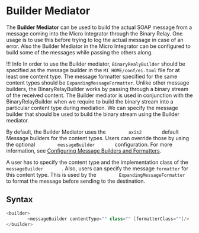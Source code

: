 # Builder Mediator

The **Builder Mediator** can be used to build the actual SOAP message from a message coming into the Micro Integrator through the Binary Relay. One usage is to use this before trying to log the actual message in case of an error. Also the Builder Mediator in the Micro Integrator can be configured to build some of the messages while passing the others along.

!!! Info
    In order to use the Builder mediator, `BinaryRealyBuilder` should be specified as the message builder in the `MI_HOME/conf/ei.toml` file for at least one content type. The message formatter specified for the same content types should be `ExpandingMessageFormatter`. Unlike other message builders, the BinaryRelayBuilder works by passing through a binary stream of the received content. The Builder mediator is used in conjunction with the BinaryRelayBuilder when we require to build the binary stream into a particular content type during mediation. We can specify the message builder that should be used to build the binary stream using the Builder mediator.

By default, the Builder Mediator uses the `         axis2        ` default Message builders for the content types. Users can override those by using the optional `         messageBuilder        ` configuration. For more information, see [Configuring Message Builders and Formatters]({{base_path}}/install-and-setup/setup/message-builders-formatters/message-builders-and-formatters/).

A user has to specify the content type and the implementation class of the `         messageBuilder        `. Also, users can specify the message `formatter` for this content type. This is used by the `         ExpandingMessageFormatter        ` to format the message before sending to the destination.

## Syntax

``` java
<builder>
        <messageBuilder contentType="" class="" [formatterClass=""]/>
</builder>
```

  
  
